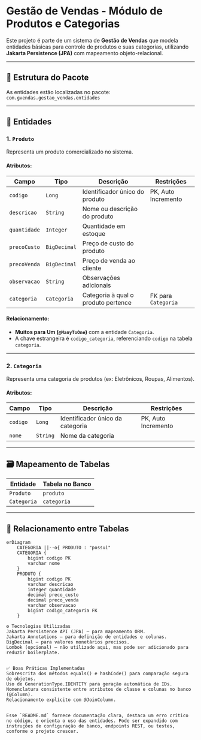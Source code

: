 # Gestão de Vendas - Módulo de Produtos e Categorias

Este projeto é parte de um sistema de **Gestão de Vendas** que modela entidades básicas para controle de produtos e suas categorias, utilizando **Jakarta Persistence (JPA)** com mapeamento objeto-relacional.

---

## 📁 Estrutura do Pacote

As entidades estão localizadas no pacote:  
`com.gvendas.gestao_vendas.entidades`

---

## 🧩 Entidades

### 1. `Produto`

Representa um produto comercializado no sistema.

#### Atributos:
| Campo          | Tipo         | Descrição                        | Restrições               |
|----------------|--------------|----------------------------------|--------------------------|
| `codigo`       | `Long`       | Identificador único do produto   | PK, Auto Incremento      |
| `descricao`    | `String`     | Nome ou descrição do produto     |                          |
| `quantidade`   | `Integer`    | Quantidade em estoque            |                          |
| `precoCusto`   | `BigDecimal` | Preço de custo do produto        |                          |
| `precoVenda`   | `BigDecimal` | Preço de venda ao cliente        |                          |
| `observacao`   | `String`     | Observações adicionais           |                          |
| `categoria`    | `Categoria`  | Categoria à qual o produto pertence | FK para `Categoria`    |

#### Relacionamento:
- **Muitos para Um (`@ManyToOne`)** com a entidade `Categoria`.
- A chave estrangeira é `codigo_categoria`, referenciando `codigo` na tabela `categoria`.

---

### 2. `Categoria`

Representa uma categoria de produtos (ex: Eletrônicos, Roupas, Alimentos).

#### Atributos:
| Campo     | Tipo     | Descrição                     | Restrições          |
|-----------|----------|-------------------------------|---------------------|
| `codigo`  | `Long`   | Identificador único da categoria | PK, Auto Incremento |
| `nome`    | `String` | Nome da categoria             |                     |

---

## 🗃️ Mapeamento de Tabelas

| Entidade   | Tabela no Banco     |
|------------|---------------------|
| `Produto`  | `produto`           |
| `Categoria`| `categoria`         |

---

## 🔗 Relacionamento entre Tabelas

```mermaid
erDiagram
    CATEGORIA ||--o{ PRODUTO : "possui"
    CATEGORIA {
        bigint codigo PK
        varchar nome
    }
    PRODUTO {
        bigint codigo PK
        varchar descricao
        integer quantidade
        decimal preco_custo
        decimal preco_venda
        varchar observacao
        bigint codigo_categoria FK
    }

⚙️ Tecnologias Utilizadas
Jakarta Persistence API (JPA) — para mapeamento ORM.
Jakarta Annotations — para definição de entidades e colunas.
BigDecimal — para valores monetários precisos.
Lombok (opcional) — não utilizado aqui, mas pode ser adicionado para reduzir boilerplate.


✅ Boas Práticas Implementadas
Sobrescrita dos métodos equals() e hashCode() para comparação segura de objetos.
Uso de GenerationType.IDENTITY para geração automática de IDs.
Nomenclatura consistente entre atributos de classe e colunas no banco (@Column).
Relacionamento explícito com @JoinColumn.


Esse `README.md` fornece documentação clara, destaca um erro crítico no código, e orienta o uso das entidades. Pode ser expandido com instruções de configuração de banco, endpoints REST, ou testes, conforme o projeto crescer.